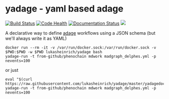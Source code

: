 # yadage - yaml based adage

[![Build Status](https://travis-ci.org/diana-hep/yadage.svg?branch=master)](https://travis-ci.org/lukasheinrich/yadage)
[![Code Health](https://landscape.io/github/diana-hep/yadage/master/landscape.svg?style=flat)](https://landscape.io/github/lukasheinrich/yadage/master)
[![Documentation Status](https://readthedocs.org/projects/yadage/badge/?version=latest)](http://yadage.readthedocs.org/en/latest/?badge=latest)
[![](https://images.microbadger.com/badges/image/lukasheinrich/yadage.svg)](https://microbadger.com/images/lukasheinrich/yadage "Get your own image badge on microbadger.com")

A declarative way to define [adage](https://github.com/lukasheinrich/adage.git) workflows using a JSON schema (but we'll always write it as YAML)

    docker run --rm -it -v /var/run/docker.sock:/var/run/docker.sock -v $PWD:$PWD -w $PWD lukasheinrich/yadage bash
    yadage-run -t from-github/phenochain mdwork madgraph_delphes.yml -p nevents=100

or just 

    eval "$(curl https://raw.githubusercontent.com/lukasheinrich/yadage/master/yadagedocker.sh)"
    yadage-run -t from-github/phenochain mdwork madgraph_delphes.yml -p nevents=100
